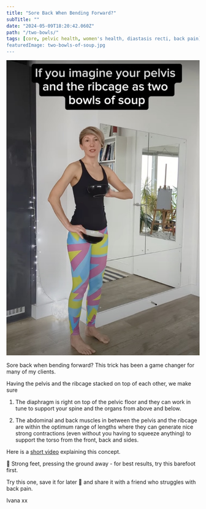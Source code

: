 ```yaml
---
title: "Sore Back When Bending Forward?"
subTitle: ""
date: "2024-05-09T18:20:42.060Z"
path: "/two-bowls/"
tags: [core, pelvic health, women's health, diastasis recti, back pain]
featuredImage: two-bowls-of-soup.jpg
---
```


![Kite](src/blog/two-bowls/two-bowls-of-soup.jpg)

Sore back when bending forward? This trick has been a game changer for many of my clients.

Having the pelvis and the ribcage stacked on top of each other, we make sure

1. The diaphragm is right on top of the pelvic floor and they can work in tune to support your spine and the organs from above and below.

2. The abdominal and back muscles in between the pelvis and the ribcage are within the optimum range of lengths where they can generate nice strong contractions (even without you having to squeeze anything) to support the torso from the front, back and sides.

Here is a [short video](https://www.youtube.com/shorts/DUDWQaMhrw0) explaining this concept.

🦶 Strong feet, pressing the ground away - for best results, try this barefoot first.

Try this one, save it for later 📌 and share it with a friend who struggles with back pain.

Ivana xx
